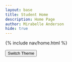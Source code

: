 ```yaml
---
layout: base
title: Student Home
description: Home Page
author: Mirabelle Anderson
hide: true
---
```


{% include nav/home.html %}

<button id="theme-toggle" onclick="toggleTheme()">Switch Theme</button>

<script>
  // Function to toggle the theme
  function toggleTheme() {
    let body = document.body;
    let currentTheme = body.dataset.theme;
    
    if (currentTheme === "dark") {
      body.dataset.theme = "light";
      localStorage.setItem("theme", "light");
    } else {
      body.dataset.theme = "dark";
      localStorage.setItem("theme", "dark");
    }
    applyTheme();
  }

  // Apply the saved theme from localStorage
  function applyTheme() {
    let savedTheme = localStorage.getItem("theme") || "light";
    document.body.dataset.theme = savedTheme;
  }

  // Run theme initialization on page load
  document.addEventListener("DOMContentLoaded", applyTheme);
</script>

<style>
  body[data-theme='dark'] {
    background-color: #2e2e2e;
    color: #ffffff;
  }
  body[data-theme='light'] {
    background-color: #ffffff;
    color: #000000;
  }
</style>
